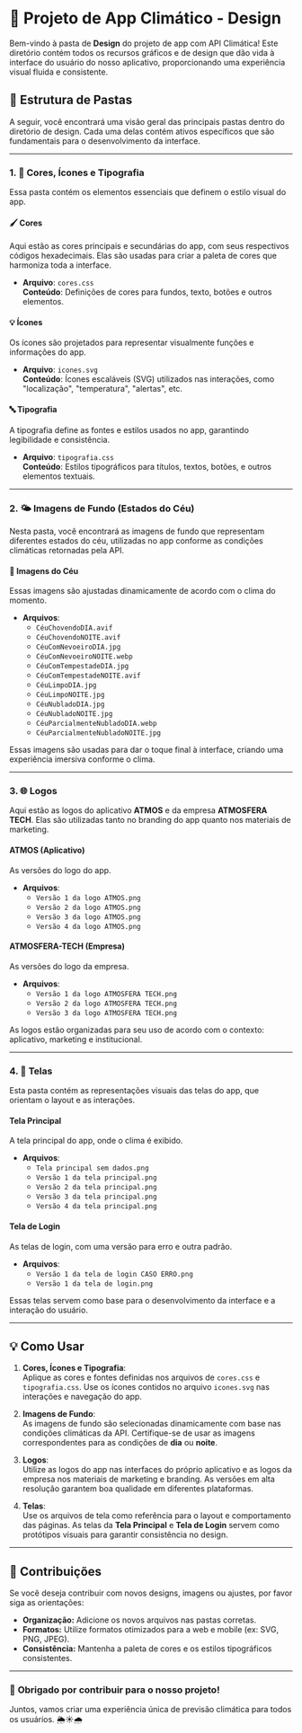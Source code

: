 # 📱 **Projeto de App Climático - Design**

Bem-vindo à pasta de **Design** do projeto de app com API Climática! Este diretório contém todos os recursos gráficos e de design que dão vida à interface do usuário do nosso aplicativo, proporcionando uma experiência visual fluida e consistente.

## 🌟 **Estrutura de Pastas**

A seguir, você encontrará uma visão geral das principais pastas dentro do diretório de design. Cada uma delas contém ativos específicos que são fundamentais para o desenvolvimento da interface.

---

### 1. 🎨 **Cores, Ícones e Tipografia**

Essa pasta contém os elementos essenciais que definem o estilo visual do app.

#### 🖌️ **Cores**  
Aqui estão as cores principais e secundárias do app, com seus respectivos códigos hexadecimais. Elas são usadas para criar a paleta de cores que harmoniza toda a interface.

- **Arquivo**: `cores.css`  
  **Conteúdo**: Definições de cores para fundos, texto, botões e outros elementos.

#### 💡 **Ícones**  
Os ícones são projetados para representar visualmente funções e informações do app.

- **Arquivo**: `icones.svg`  
  **Conteúdo**: Ícones escaláveis (SVG) utilizados nas interações, como "localização", "temperatura", "alertas", etc.

#### 🔤 **Tipografia**  
A tipografia define as fontes e estilos usados no app, garantindo legibilidade e consistência.

- **Arquivo**: `tipografia.css`  
  **Conteúdo**: Estilos tipográficos para títulos, textos, botões, e outros elementos textuais.

---

### 2. 🌤️ **Imagens de Fundo (Estados do Céu)**

Nesta pasta, você encontrará as imagens de fundo que representam diferentes estados do céu, utilizadas no app conforme as condições climáticas retornadas pela API.

#### 📸 **Imagens do Céu**  
Essas imagens são ajustadas dinamicamente de acordo com o clima do momento.

- **Arquivos**:
  - `CéuChovendoDIA.avif`
  - `CéuChovendoNOITE.avif`
  - `CéuComNevoeiroDIA.jpg`
  - `CéuComNevoeiroNOITE.webp`
  - `CéuComTempestadeDIA.jpg`
  - `CéuComTempestadeNOITE.avif`
  - `CéuLimpoDIA.jpg`
  - `CéuLimpoNOITE.jpg`
  - `CéuNubladoDIA.jpg`
  - `CéuNubladoNOITE.jpg`
  - `CéuParcialmenteNubladoDIA.webp`
  - `CéuParcialmenteNubladoNOITE.jpg`

Essas imagens são usadas para dar o toque final à interface, criando uma experiência imersiva conforme o clima.

---

### 3. 🌐 **Logos**

Aqui estão as logos do aplicativo **ATMOS** e da empresa **ATMOSFERA TECH**. Elas são utilizadas tanto no branding do app quanto nos materiais de marketing.

#### **ATMOS (Aplicativo)**  
As versões do logo do app.

- **Arquivos**:
  - `Versão 1 da logo ATMOS.png`
  - `Versão 2 da logo ATMOS.png`
  - `Versão 3 da logo ATMOS.png`
  - `Versão 4 da logo ATMOS.png`

#### **ATMOSFERA-TECH (Empresa)**  
As versões do logo da empresa.

- **Arquivos**:
  - `Versão 1 da logo ATMOSFERA TECH.png`
  - `Versão 2 da logo ATMOSFERA TECH.png`
  - `Versão 3 da logo ATMOSFERA TECH.png`

As logos estão organizadas para seu uso de acordo com o contexto: aplicativo, marketing e institucional.

---

### 4. 📲 **Telas**

Esta pasta contém as representações visuais das telas do app, que orientam o layout e as interações.

#### **Tela Principal**  
A tela principal do app, onde o clima é exibido.

- **Arquivos**:
  - `Tela principal sem dados.png`
  - `Versão 1 da tela principal.png`
  - `Versão 2 da tela principal.png`
  - `Versão 3 da tela principal.png`
  - `Versão 4 da tela principal.png`

#### **Tela de Login**  
As telas de login, com uma versão para erro e outra padrão.

- **Arquivos**:
  - `Versão 1 da tela de login CASO ERRO.png`
  - `Versão 1 da tela de login.png`

Essas telas servem como base para o desenvolvimento da interface e a interação do usuário.

---

## 💡 **Como Usar**

1. **Cores, Ícones e Tipografia**:  
   Aplique as cores e fontes definidas nos arquivos de `cores.css` e `tipografia.css`. Use os ícones contidos no arquivo `icones.svg` nas interações e navegação do app.

2. **Imagens de Fundo**:  
   As imagens de fundo são selecionadas dinamicamente com base nas condições climáticas da API. Certifique-se de usar as imagens correspondentes para as condições de **dia** ou **noite**.

3. **Logos**:  
   Utilize as logos do app nas interfaces do próprio aplicativo e as logos da empresa nos materiais de marketing e branding. As versões em alta resolução garantem boa qualidade em diferentes plataformas.

4. **Telas**:  
   Use os arquivos de tela como referência para o layout e comportamento das páginas. As telas da **Tela Principal** e **Tela de Login** servem como protótipos visuais para garantir consistência no design.

---

## 📜 **Contribuições**

Se você deseja contribuir com novos designs, imagens ou ajustes, por favor siga as orientações:

- **Organização:** Adicione os novos arquivos nas pastas corretas.
- **Formatos:** Utilize formatos otimizados para a web e mobile (ex: SVG, PNG, JPEG).
- **Consistência:** Mantenha a paleta de cores e os estilos tipográficos consistentes.

---

### 🎉 **Obrigado por contribuir para o nosso projeto!**

Juntos, vamos criar uma experiência única de previsão climática para todos os usuários. 🌦️☀️🌧️
